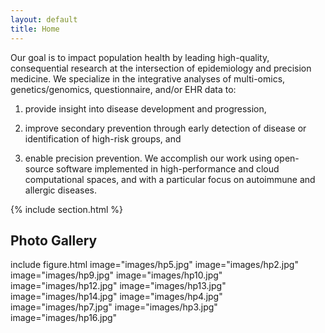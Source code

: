 ```yaml
---
layout: default
title: Home
---
```



Our goal is to impact population health by leading high-quality, consequential research at the intersection of epidemiology and precision medicine. 
We specialize in the integrative analyses of multi-omics, genetics/genomics, questionnaire, and/or EHR data to: 

1) provide insight into disease development and progression, 

2) improve secondary prevention through early detection of disease or identification of high-risk groups, and 

3) enable precision prevention. We accomplish our work using open-source software implemented in high-performance and cloud computational spaces, and with a particular focus on autoimmune and allergic diseases. 


{% include section.html %}

## Photo Gallery


  include figure.html
  image="images/hp5.jpg"
  image="images/hp2.jpg"
  image="images/hp9.jpg"
  image="images/hp10.jpg"
  image="images/hp12.jpg"
  image="images/hp13.jpg"
  image="images/hp14.jpg"
  image="images/hp4.jpg"
  image="images/hp7.jpg"
  image="images/hp3.jpg"
  image="images/hp16.jpg"
  
